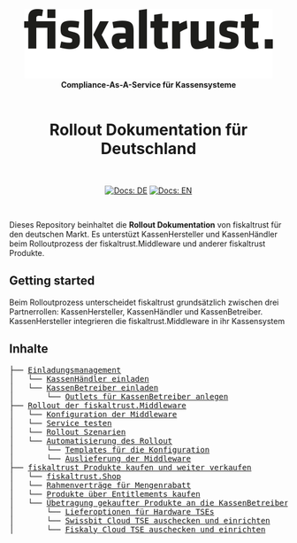 <div align="center">
<img alt="fiskaltrust" src="../images/fiskaltrust-icon.png" width="450" />
<br/>
<strong>Compliance-As-A-Service für Kassensysteme</strong>
<br/>
<br/>
<h1>Rollout Dokumentation für Deutschland</h1>
<br/>
</div>
<p align="center">
<a href="README.md"><img alt="Docs: DE" src="https://img.shields.io/badge/docs-DE-blue" /></a>
<a href="../en/README.md"><img alt="Docs: EN" src="https://img.shields.io/badge/docs-EN-blue" /></a>
</p>
<br/>

Dieses Repository beinhaltet die **Rollout Dokumentation** von fiskaltrust für den deutschen Markt. Es unterstüzt KassenHersteller und KassenHändler beim Rolloutprozess der fiskaltrust.Middleware und anderer fiskaltrust Produkte. 


## Getting started

Beim Rolloutprozess unterscheidet fiskaltrust grundsätzlich zwischen drei Partnerrollen: KassenHersteller, KassenHändler und KassenBetreiber. KassenHersteller integrieren die fiskaltrust.Middleware in ihr Kassensystem 

## Inhalte
<pre>
├── <a href="./einladungsmanagement/README.md" title="Einladungsmanagement">Einladungsmanagement</a>
│   └── <a href="./einladungsmanagement/README.md#kassenhersteller-laden-kassenhändler-ein" title="KassenHändler einladen">KassenHändler einladen</a>
│   └── <a href="./einladungsmanagement/README.md#kassenhändler-laden-kassenbetreiber-ein" title="KassenBetreiber einladen">KassenBetreiber einladen</a>
│       └── <a href="./einladungsmanagement/README.md" title="Outlets für KassenBetreiber anlegen">Outlets für KassenBetreiber anlegen</a>
├── <a href="./middleware/README.md" title="Middleware">Rollout der fiskaltrust.Middleware</a>
│   └── <a href="./middleware/README.md" title="Konfiguration der Middleware">Konfiguration der Middleware</a>
│   └── <a href="./middleware/README.md" title="Service testen">Service testen</a>
│   └── <a href="./middleware/README.md" title="Rollout Szenarien">Rollout Szenarien</a>
│   └── <a href="./middleware/README.md" title="Automatisierung des Rollout">Automatisierung des Rollout</a>
│       └── <a href="./middleware/README.md" title="Templates für die Konfiguration">Templates für die Konfiguration</a>
│       └── <a href="./middleware/README.md" title="Auslieferung der Middleware">Auslieferung der Middleware</a>
├── <a href="./shop/README.md" title="Shop">fiskaltrust Produkte kaufen und weiter verkaufen</a>
│   └── <a href="./shop/README.md" title="fiskaltrust.Shop">fiskaltrust.Shop</a>
│   └── <a href="./shop/README.md" title="Rahmenverträge für Mengenrabatt">Rahmenverträge für Mengenrabatt</a>
│   └── <a href="./shop/README.md" title="Produkte über Entitlements kaufen">Produkte über Entitlements kaufen</a>
│   └── <a href="./shop/README.md" title="Übetragung gekaufter Produkte an die KassenBetreiber">Übetragung gekaufter Produkte an die KassenBetreiber</a>
│       └── <a href="./shop/README.md" title="Lieferoptionen für Hardware TSEs">Lieferoptionen für Hardware TSEs</a>
│       └── <a href="./shop/README.md" title="Swissbit Cloud TSE auschecken und einrichten">Swissbit Cloud TSE auschecken und einrichten</a>
│       └── <a href="./shop/README.md" title="Fiskaly Cloud TSE auschecken und einrichten">Fiskaly Cloud TSE auschecken und einrichten</a>
</pre>

